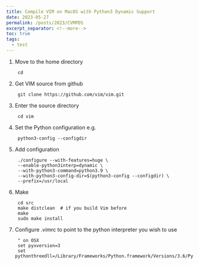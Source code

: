 ```yaml
---
title: Compile VIM on MacOS with Python3 Dynamic Support
date: 2023-05-27
permalink: /posts/2023/CVMPDS
excerpt_separator: <!--more-->
toc: true
tags:
  - test
---
```

<!--more-->

1. Move to the home directory

        cd

2. Get VIM source from github

        git clone https://github.com/vim/vim.git

3. Enter the source directory

        cd vim

4. Set the Python configuration e.g.

        python3-config --configdir

5. Add configuration

        ./configure --with-features=huge \
        --enable-python3interp=dynamic \
        --with-python3-command=python3.9 \
        --with-python3-config-dir=$(python3-config --configdir) \
        --prefix=/usr/local

5. Make

        cd src
        make distclean  # if you build Vim before
        make
        sudo make install

5. Configure .vimrc to point to the python interpreter you wish to use

        " on OSX
        set pyxversion=3
        set pythonthreedll=/Library/Frameworks/Python.framework/Versions/3.6/Python
